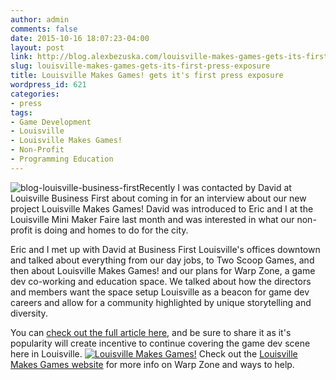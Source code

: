 ```yaml
---
author: admin
comments: false
date: 2015-10-16 18:07:23-04:00
layout: post
link: http://blog.alexbezuska.com/louisville-makes-games-gets-its-first-press-exposure/
slug: louisville-makes-games-gets-its-first-press-exposure
title: Louisville Makes Games! gets it's first press exposure
wordpress_id: 621
categories:
- press
tags:
- Game Development
- Louisville
- Louisville Makes Games!
- Non-Profit
- Programming Education
---
```


![blog-louisville-business-first](/images/2015/10/blog-louisville-business-first.jpg)Recently I was contacted by David at Louisville Business First about coming in for an interview about our new project Louisville Makes Games!
David was introduced to Eric and I at the Louisville Mini Maker Faire last month and was interested in what our non-profit is doing and homes to do for the city.

Eric and I met up with David at Business First Louisville's offices downtown and talked about everything from our day jobs, to Two Scoop Games, and then about Louisville Makes Games! and our plans for Warp Zone, a game dev co-working and education space. We talked about how the directors and members want the space setup Louisville as a beacon for game dev careers and allow for a community highlighted by unique storytelling and diversity.

You can [check out the full article here](http://www.bizjournals.com/louisville/news/2015/10/14/nonprofit-seeks-to-open-louisvilles-only-game.html), and be sure to share it as it's popularity will create incentive to continue covering the game dev scene here in Louisville.
[![Louisville Makes Games!](/images/2015/10/logo-2015.png)](http://louisvillemakesgames.org)
Check out the [Louisville Makes Games website](http://louisvillemakesgames.org) for more info on Warp Zone and ways to help.

